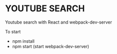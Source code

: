 # YOUTUBE SEARCH
Youtube search with React and webpack-dev-server

To start
 - npm install
 - npm start (start webpack-dev-server)

  
 
